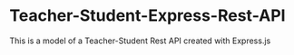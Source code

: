 # Teacher-Student-Express-Rest-API

 This is a model of a Teacher-Student Rest API created with Express.js
